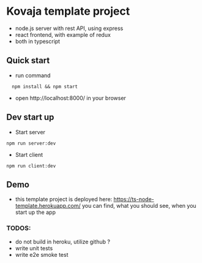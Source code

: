 # Kovaja template project
- node.js server with rest API, using express
- react frontend, with example of redux
- both in typescript
## Quick start
- run command
```
  npm install && npm start
```
- open http://localhost:8000/ in your browser

## Dev start up
- Start server
```
npm run server:dev
```
- Start client
```
npm run client:dev
```

## Demo
- this template project is deployed here: https://ts-node-template.herokuapp.com/ you can find, what you should see, when you start up the app

### TODOS:
- do not build in heroku, utilize github ?
- write unit tests
- write e2e smoke test

